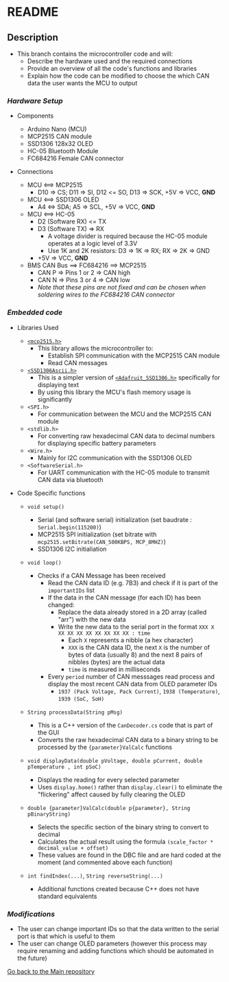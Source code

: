 # README #

## Description

* This branch contains the microcontroller code and will:
	* Describe the hardware used and the required connections
	* Provide an overview of all the code's functions and libraries
	* Explain how the code can be modified to choose the which CAN data the user wants the MCU to output

### *Hardware Setup*

* Components
	* Arduino Nano (MCU)
	* MCP2515 CAN module
	* SSD1306 128x32 OLED
	* HC-05 Bluetooth Module
	* FC684216 Female CAN connector
	
* Connections
	* MCU <==> MCP2515
		* D10 => CS; D11 => SI, D12 <= SO, D13 => SCK, +5V => VCC, **GND**
	* MCU <==> SSD1306 OLED
		* A4 <=> SDA; A5 => SCL, +5V => VCC, **GND**
	* MCU <==> HC-05
		* D2 (Software RX) <= TX
		* D3 (Software TX) => RX
			* A voltage divider is required because the HC-05 module operates at a logic level of 3.3V
			* Use 1K and 2K resistors: D3 => 1K => RX; RX => 2K => GND
		* +5V => VCC, **GND**
	* BMS CAN Bus ==> FC684216 ==> MCP2515
		* CAN P => Pins 1 or 2 => CAN high
		* CAN N => Pins 3 or 4 => CAN low
		* *Note that these pins are not fixed and can be chosen when soldering wires to the FC684216 CAN connector*

### *Embedded code*

* Libraries Used
	
	- [`<mcp2515.h>`](https://github.com/autowp/arduino-mcp2515)
		* This library allows the microcontroller to:
			* Establish SPI communication with the MCP2515 CAN module
			* Read CAN messages
	- [`<SSD1306Ascii.h>`](https://github.com/greiman/SSD1306Ascii)
		* This is a simpler version of [`<Adafruit_SSD1306.h>`](https://github.com/adafruit/Adafruit_SSD1306) specifically for displaying text
		* By using this library the MCU's flash memory usage is significantly
	- `<SPI.h>` 
		* For communication between the MCU and the MCP2515 CAN module
	- `<stdlib.h>`
		* For converting raw hexadecimal CAN data to decimal numbers for displaying specific battery parameters
	- `<Wire.h>`
		* Mainly for I2C communication with the SSD1306 OLED
	- `<SoftwareSerial.h>`
		* For UART communication with the HC-05 module to transmit CAN data via bluetooth
		
* Code Specific functions
	- `void setup()`
		* Serial (and software serial) initialization (set baudrate : `Serial.begin(115200)`)
		* MCP2515 SPI initialization (set bitrate with `mcp2515.setBitrate(CAN_500KBPS, MCP_8MHZ)`)
		* SSD1306 I2C initialiation 
		
	- `void loop()`
		* Checks if a CAN Message has been received
			* Read the CAN data ID (e.g. 7B3) and check if it is part of the `importantIDs` list
			* If the data in the CAN message (for each ID) has been changed:
				* Replace the data already stored in a 2D array (called "arr") with the new data
				* Write the new data to the serial port in the format `XXX X XX XX XX XX XX XX XX XX : time`
					* Each `X` represents a nibble (a hex character)
					* `XXX` is the CAN data ID, the next `X` is the number of bytes of data (usually 8) and the next 8 pairs of nibbles (bytes) are the actual data
					* `time` is measured in milliseconds
			* Every `period` number of CAN messsages read process and display the most recent CAN data from OLED parameter IDs
				* `1937 (Pack Voltage, Pack Current)`, `1938 (Temperature)`, `1939 (SoC, SoH)`
				
	- `String processData(String pMsg)`
		* This is a C++ version of the `CanDecoder.cs` code that is part of the GUI
		* Converts the raw hexadecimal CAN data to a binary string to be processed by the `{parameter}ValCalc` functions
		
	- `void displayData(double pVoltage, double pCurrent, double pTemperature , int pSoC)`
		* Displays the reading for every selected parameter
		* Uses `display.home()` rather than `display.clear()` to eliminate the "flickering" affect caused by fully clearing the OLED
		
	- `double {parameter}ValCalc(double p{parameter}, String pBinaryString)`
		* Selects the specific section of the binary string to convert to decimal
		* Calculates the actual result using the formula `(scale_factor * decimal_value + offset)`
		* These values are found in the DBC file and are hard coded at the moment (and commented above each function)
		
	- `int findIndex(...)`, `String reverseString(...)`
		* Additional functions created because C++ does not have standard equivalents
		
### *Modifications*
* The user can change important IDs so that the data written to the serial port is that which is useful to them
* The user can change OLED parameters (however this process may require renaming and adding functions which should be automated in the future)

[Go back to the Main repository](https://bitbucket.org/nyobolt/can_microcontroller_interface/src/main/)
